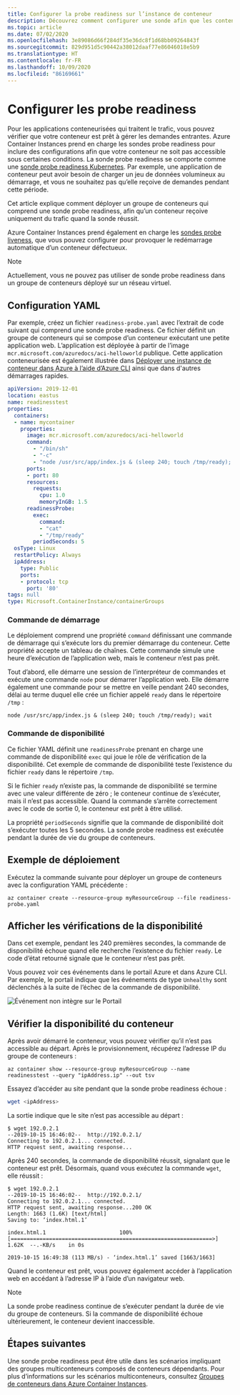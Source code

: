 ```yaml
---
title: Configurer la probe readiness sur l’instance de conteneur
description: Découvrez comment configurer une sonde afin que les conteneurs dans Azure Container Instances ne reçoivent des demandes que quand ils sont prêts
ms.topic: article
ms.date: 07/02/2020
ms.openlocfilehash: 3e89086d66f284df35e36dc8f1d68bb09264843f
ms.sourcegitcommit: 829d951d5c90442a38012daaf77e86046018e5b9
ms.translationtype: HT
ms.contentlocale: fr-FR
ms.lasthandoff: 10/09/2020
ms.locfileid: "86169661"
---
```

# <a name="configure-readiness-probes"></a>Configurer les probe readiness

Pour les applications conteneurisées qui traitent le trafic, vous pouvez vérifier que votre conteneur est prêt à gérer les demandes entrantes. Azure Container Instances prend en charge les sondes probe readiness pour inclure des configurations afin que votre conteneur ne soit pas accessible sous certaines conditions. La sonde probe readiness se comporte comme une [sonde probe readiness Kubernetes](https://kubernetes.io/docs/tasks/configure-pod-container/configure-liveness-readiness-startup-probes/). Par exemple, une application de conteneur peut avoir besoin de charger un jeu de données volumineux au démarrage, et vous ne souhaitez pas qu’elle reçoive de demandes pendant cette période.

Cet article explique comment déployer un groupe de conteneurs qui comprend une sonde probe readiness, afin qu’un conteneur reçoive uniquement du trafic quand la sonde réussit.

Azure Container Instances prend également en charge les [sondes probe liveness](container-instances-liveness-probe.md), que vous pouvez configurer pour provoquer le redémarrage automatique d’un conteneur défectueux.

> [!NOTE]
> Actuellement, vous ne pouvez pas utiliser de sonde probe readiness dans un groupe de conteneurs déployé sur un réseau virtuel.

## <a name="yaml-configuration"></a>Configuration YAML

Par exemple, créez un fichier `readiness-probe.yaml` avec l’extrait de code suivant qui comprend une sonde probe readiness. Ce fichier définit un groupe de conteneurs qui se compose d’un conteneur exécutant une petite application web. L’application est déployée à partir de l’image `mcr.microsoft.com/azuredocs/aci-helloworld` publique. Cette application conteneurisée est également illustrée dans [Déployer une instance de conteneur dans Azure à l’aide d’Azure CLI](container-instances-quickstart.md) ainsi que dans d'autres démarrages rapides.

```yaml
apiVersion: 2019-12-01
location: eastus
name: readinesstest
properties:
  containers:
  - name: mycontainer
    properties:
      image: mcr.microsoft.com/azuredocs/aci-helloworld
      command:
        - "/bin/sh"
        - "-c"
        - "node /usr/src/app/index.js & (sleep 240; touch /tmp/ready); wait"
      ports:
      - port: 80
      resources:
        requests:
          cpu: 1.0
          memoryInGB: 1.5
      readinessProbe:
        exec:
          command:
          - "cat"
          - "/tmp/ready"
        periodSeconds: 5
  osType: Linux
  restartPolicy: Always
  ipAddress:
    type: Public
    ports:
    - protocol: tcp
      port: '80'
tags: null
type: Microsoft.ContainerInstance/containerGroups
```

### <a name="start-command"></a>Commande de démarrage

Le déploiement comprend une propriété `command` définissant une commande de démarrage qui s’exécute lors du premier démarrage du conteneur. Cette propriété accepte un tableau de chaînes. Cette commande simule une heure d’exécution de l’application web, mais le conteneur n’est pas prêt. 

Tout d’abord, elle démarre une session de l’interpréteur de commandes et exécute une commande `node` pour démarrer l’application web. Elle démarre également une commande pour se mettre en veille pendant 240 secondes, délai au terme duquel elle crée un fichier appelé `ready` dans le répertoire `/tmp` :

```console
node /usr/src/app/index.js & (sleep 240; touch /tmp/ready); wait
```

### <a name="readiness-command"></a>Commande de disponibilité

Ce fichier YAML définit une `readinessProbe` prenant en charge une commande de disponibilité `exec` qui joue le rôle de vérification de la disponibilité. Cet exemple de commande de disponibilité teste l’existence du fichier `ready` dans le répertoire `/tmp`.

Si le fichier `ready` n’existe pas, la commande de disponibilité se termine avec une valeur différente de zéro ; le conteneur continue de s’exécuter, mais il n’est pas accessible. Quand la commande s’arrête correctement avec le code de sortie 0, le conteneur est prêt à être utilisé. 

La propriété `periodSeconds` signifie que la commande de disponibilité doit s’exécuter toutes les 5 secondes. La sonde probe readiness est exécutée pendant la durée de vie du groupe de conteneurs.

## <a name="example-deployment"></a>Exemple de déploiement

Exécutez la commande suivante pour déployer un groupe de conteneurs avec la configuration YAML précédente :

```azurecli-interactive
az container create --resource-group myResourceGroup --file readiness-probe.yaml
```

## <a name="view-readiness-checks"></a>Afficher les vérifications de la disponibilité

Dans cet exemple, pendant les 240 premières secondes, la commande de disponibilité échoue quand elle recherche l’existence du fichier `ready`. Le code d’état retourné signale que le conteneur n’est pas prêt.

Vous pouvez voir ces événements dans le portail Azure et dans Azure CLI. Par exemple, le portail indique que les événements de type `Unhealthy` sont déclenchés à la suite de l’échec de la commande de disponibilité. 

![Événement non intègre sur le Portail][portal-unhealthy]

## <a name="verify-container-readiness"></a>Vérifier la disponibilité du conteneur

Après avoir démarré le conteneur, vous pouvez vérifier qu’il n’est pas accessible au départ. Après le provisionnement, récupérez l’adresse IP du groupe de conteneurs :

```azurecli
az container show --resource-group myResourceGroup --name readinesstest --query "ipAddress.ip" --out tsv
```

Essayez d’accéder au site pendant que la sonde probe readiness échoue :

```bash
wget <ipAddress>
```

La sortie indique que le site n’est pas accessible au départ :
```
$ wget 192.0.2.1
--2019-10-15 16:46:02--  http://192.0.2.1/
Connecting to 192.0.2.1... connected.
HTTP request sent, awaiting response... 
```

Après 240 secondes, la commande de disponibilité réussit, signalant que le conteneur est prêt. Désormais, quand vous exécutez la commande `wget`, elle réussit :

```
$ wget 192.0.2.1
--2019-10-15 16:46:02--  http://192.0.2.1/
Connecting to 192.0.2.1... connected.
HTTP request sent, awaiting response...200 OK
Length: 1663 (1.6K) [text/html]
Saving to: ‘index.html.1’

index.html.1                       100%[===============================================================>]   1.62K  --.-KB/s    in 0s      

2019-10-15 16:49:38 (113 MB/s) - ‘index.html.1’ saved [1663/1663] 
```

Quand le conteneur est prêt, vous pouvez également accéder à l’application web en accédant à l’adresse IP à l’aide d’un navigateur web.

> [!NOTE]
> La sonde probe readiness continue de s’exécuter pendant la durée de vie du groupe de conteneurs. Si la commande de disponibilité échoue ultérieurement, le conteneur devient inaccessible. 
> 

## <a name="next-steps"></a>Étapes suivantes

Une sonde probe readiness peut être utile dans les scénarios impliquant des groupes multiconteneurs composés de conteneurs dépendants. Pour plus d’informations sur les scénarios multiconteneurs, consultez [Groupes de conteneurs dans Azure Container Instances](container-instances-container-groups.md).

<!-- IMAGES -->
[portal-unhealthy]: ./media/container-instances-readiness-probe/readiness-probe-failed.png
